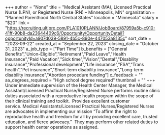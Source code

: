 +++
author = "None"
title = "Medical Assistant (MA), Licensed Practical Nurse (LPN), or Registered Nurse (RN) – Minneapolis, MN"
organization = "Planned Parenthood North Central States"
location = "Minnesota"
salary = "$20"
link = "https://recruiting.ultipro.com/PLA1010PLANN/JobBoard/87959a5b-c910-41ff-90b8-da23644409c6/Opportunity/OpportunityDetail?opportunityId=a907d039-5891-4b5c-890e-447053a8135c"
sort_date = "2023-09-22"
created_at = "September 22, 2023"
closing_date = "October 31, 2023"
a_job_type = ["Part Time"]
b_benefits = ["General Benefits","Union-Eligible","Retirement","Paid Leave","Health Insurance","Paid Vacation","Sick time","Vision","Dental","Disability insurance","Professional development","Life insurance","FSA","Trans health","Pet insurance","Short-term disability insurance","Long-term disability insurance","Abortion procedure funding"]
c_feedback = ""
aa_degrees_required = "High school degree required"
thumbnail = ""
+++
Under immediate supervision of the Health Center Manager, the Medical Assistant/Licensed Practical Nurse/Registered Nurse performs routine clinic duties associated with a reproductive health program within the scope of their clinical training and toolkit.  Provides excellent customer service. Medical Assistants/Licensed Practical Nurses/Registered Nurses are advocates in implementing our mission “To affirm the right to reproductive health and freedom for all by providing excellent care, trusted education, and fierce advocacy.”  They may perform other related duties to support health center operations as assigned.